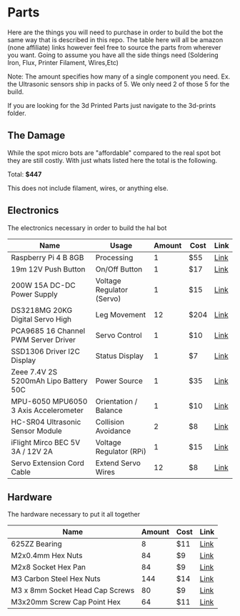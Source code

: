 # Parts

Here are the things you will need to purchase in order to build the bot the same way that is described in this repo. 
The table here will all be amazon (none affiliate) links however feel free to source the parts from wherever you want.
Going to assume you have all the side things need (Soldering Iron, Flux, Printer Filament, Wires,Etc) 

Note: The amount specifies how many of a single component you need. Ex. the Ultrasonic sensors ship in packs of 5. We only need 2 of those 5 for the build.

If you are looking for the 3d Printed Parts just navigate to the 3d-prints folder.

## The Damage

While the spot micro bots are "affordable" compared to the real spot bot they are still costly. With just whats listed here the total is the following.

Total: **$447**

This does not include filament, wires, or anything else.

## Electronics

The electronics necessary in order to build the hal bot

| Name |Usage | Amount | Cost | Link |
|------| ------| ---------------|-----------------|--------------|
| Raspberry Pi 4 B 8GB                  | Processing                | 1  | $55 | [Link](https://www.adafruit.com/product/4296) |
| 19m 12V Push Button                   | On/Off Button             | 1  | $17 | [Link](https://www.amazon.com/dp/B08225LGRT) | 
| 200W 15A DC-DC Power Supply           | Voltage Regulator (Servo) | 1  | $15 | [Link](https://www.amazon.com/dp/B072BN43P8) | 
| DS3218MG 20KG Digital Servo High      | Leg Movement              | 12 | $204| [Link](https://www.amazon.com/dp/B076CNKQX4) |
| PCA9685 16 Channel PWM Server Driver  | Servo Control             | 1  | $10 | [Link](https://www.amazon.com/dp/B014KTSMLA) |
| SSD1306 Driver I2C Display            | Status Display            | 1  | $7  | [Link](https://www.amazon.com/dp/B072Q2X2LL) |
| Zeee 7.4V 2S 5200mAh Lipo Battery 50C | Power Source              | 1  | $35 | [Link](https://www.amazon.com/dp/B08DD38XKV) |
| MPU-6050 MPU6050 3 Axis Accelerometer | Orientation / Balance     | 1  | $10 | [Link](https://www.amazon.com/dp/B00LP25V1A) |
| HC-SR04 Ultrasonic Sensor Module      | Collision Avoidance       | 2  | $8  | [Link](https://www.amazon.com/dp/B07R7RMXTY) |
| iFlight Mirco BEC 5V 3A / 12V 2A      | Voltage Regulator (RPi)   | 1  | $15 | [Link](https://www.amazon.com/dp/B0823QLMWC) | 
| Servo Extension Cord Cable            | Extend Servo Wires        | 12 | $8  | [Link](https://www.amazon.com/dp/B01LA9YDEI) |

## Hardware

The hardware necessary to put it all together

| Name | Amount | Cost | Link |
|------| ------| ----------------|--------------|
| 625ZZ Bearing                   | 8   | $11 | [Link](https://www.amazon.com/dp/B081YRKRNS) |
| M2x0.4mm Hex Nuts               | 84  | $9  | [Link](https://www.amazon.com/dp/B07H3SXSN2) |
| M2x8 Socket Hex Pan             | 84  | $9  | [Link](https://www.amazon.com/dp/B01EZPNXZO) |
| M3 Carbon Steel Hex Nuts        | 144 | $14 | [Link](https://www.amazon.com/dp/B07H3SXSN2) |
| M3 x 8mm Socket Head Cap Screws | 80  | $9  | [Link](https://www.amazon.com/dp/B07NTG92SL) |
| M3x20mm Screw Cap Point Hex     | 64  | $11 | [Link](https://www.amazon.com/dp/B0143GZHDG) |

